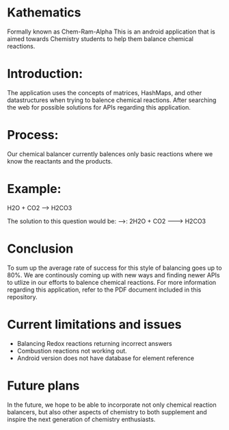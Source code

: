 # Kathematics
Formally known as Chem-Ram-Alpha
This is an android application that is aimed towards Chemistry students to help them balance chemical reactions.

# Introduction:
The application uses the concepts of matrices, HashMaps, and other datastructures when trying to balence chemical reactions. After searching the web for possible solutions for APIs regarding this application.

# Process:
Our chemical balancer currently balences only basic reactions where we know the reactants and the products.
 
# Example:
 H2O + CO2 --> H2CO3

 The solution to this question would be:
 -->: 2H2O + CO2 ---> H2CO3

# Conclusion
To sum up the average rate of success for this style of balancing goes up to 80%. We are continously coming up with new ways and finding newer APIs to utlize in our efforts to balence chemical reactions. For more information regarding this application, refer to the PDF document included in this repository.

# Current limitations and issues
- Balancing Redox reactions returning incorrect answers
- Combustion reactions not working out.
- Android version does not have database for element reference

# Future plans
In the future, we hope to be able to incorporate not only chemical reaction balancers, but also other aspects of chemistry to both supplement and inspire the next generation of chemistry enthusiasts.

